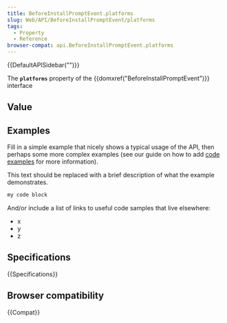 ```yaml
---
title: BeforeInstallPromptEvent.platforms
slug: Web/API/BeforeInstallPromptEvent/platforms
tags:
  - Property
  - Reference
browser-compat: api.BeforeInstallPromptEvent.platforms
---
```

{{DefaultAPISidebar("")}}

The **`platforms`** property of the {{domxref("BeforeInstallPromptEvent")}} interface 

## Value



## Examples

Fill in a simple example that nicely shows a typical usage of the API, then perhaps some more complex examples (see our guide on how to add [code examples](/en-US/docs/MDN/Contribute/Structures/Code_examples) for more information).

This text should be replaced with a brief description of what the example demonstrates.

```js
my code block
```

And/or include a list of links to useful code samples that live elsewhere:

*   x
*   y
*   z

## Specifications

{{Specifications}}

## Browser compatibility

{{Compat}}


